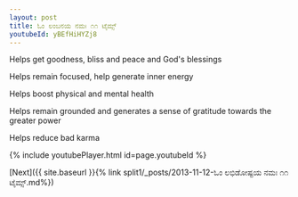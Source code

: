 ```yaml
---
layout: post
title: ಓಂ ಲಂಬನಯ ನಮಃ ೧೧ ಟೈಮ್ಸ್
youtubeId: yBEfHiHYZj8
---
```

 
 
Helps get goodness, bliss and peace and God's blessings
 
Helps remain focused, help generate inner energy 
 
Helps boost physical and mental health 
 
Helps remain grounded and generates a sense of gratitude towards the greater power 
 
Helps reduce bad karma
 
 
 
 


{% include youtubePlayer.html id=page.youtubeId %}
 
[Next]({{ site.baseurl }}{% link  split1/_posts/2013-11-12-ಓಂ ಲಭಿಡೋಷ್ಟಯ ನಮಃ ೧೧ ಟೈಮ್ಸ್.md%})
 
